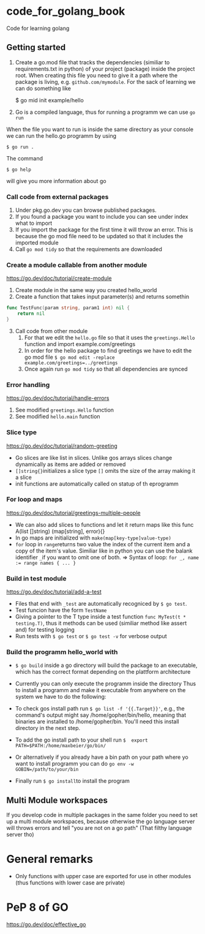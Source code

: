 # code_for_golang_book
Code for learning golang

## Getting started

1. Create a go.mod file that tracks the dependencies (similiar to requirements.txt in python) of your project (package) inside the project root. When creating this file you need to give it a path where the package is living, e.g. `github.com/mymodule`. For the sack of learning we can do something like

    $ go mid init example/hello

2. Go is a compiled language, thus for running a programm we can use `go run`

When the file you want to run is inside the same directory as your console we can run the hello.go programm by using

    $ go run . 

The command 

    $ go help 
    
will give you more information about go


### Call code from external packages

1. Under pkg.go.dev you can browse published packages. 
2. If you found a package you want to include you can see under index what to import
3. If you import the package for the first time it will throw an error. This is because the go mod file need to be updated so that it includes the imported module
4. Call `go mod tidy` so that the requirements are downloaded

### Create a module callable from another module

https://go.dev/doc/tutorial/create-module

1. Create module in the same way you created hello_world
2. Create a function that takes input parameter(s) and returns somethin
   
```go
func TestFunc(param string, param1 int) nil {
	return nil
}
```

3. Call code from other module
   1. For that we edit the `hello.go` file so that it uses the `greetings.Hello`  function and import example.com/greetings
   2. In order for the hello package to find greetings we have to edit the go mod file `$ go mod edit -replace example.com/greetings=../greetings`
   3. Once again run `go mod tidy` so that all dependencies are synced

### Error handling

https://go.dev/doc/tutorial/handle-errors

1. See modified `greetings.Hello` function
2. See modified `hello.main` function


### Slice type

https://go.dev/doc/tutorial/random-greeting

* Go slices are like list in slices. Unlike gos arrays slices change dynamically as items are added or removed
* `[]string{}`initializes a slice type `[]` omits the size of the array making it a slice
* init functions are automatically called on statup of th eprogramm

### For loop and maps

https://go.dev/doc/tutorial/greetings-multiple-people

* We can also add slices to functions and let it return maps like this func A(list []string) (map[string], error){}
* In go maps are initialized with `make(map[key-type]value-type)`
* `for` loop in `range`returns two value the index of the current item and a copy of the item's value. Similiar like in python you can use the balank identifier `_`if you want to omit one of both. &Rightarrow; Syntax of loop: `for _, name := range names { ... }`

### Build in test module

https://go.dev/doc/tutorial/add-a-test

* Files that end with `_test` are automatically recogniced by `$ go test`. 
* Test funcion have the form `TestName`
* Giving a pointer to the T type  inside a test function `func MyTest(t * testing.T)`, thus it methods can be used (similiar method like assert and) for testing logging
*  Run tests with `$ go test` or `$ go test -v` for verbose output

### Build the programm hello_world with

* `$ go build` inside a go directory will build the package to an executable, which has the correct format depending on the plattform architecture
* Currently you can only execute the programm inside the directory 
Thus to install a programm and make it executable from anywhere on the system we have to do the following:

* To check gos install path run `$ go list -f '{{.Target}}'`, e.g., the command's output might say /home/gopher/bin/hello, meaning that binaries are installed to /home/gopher/bin. You'll need this install directory in the next step.
* To add the go install path to your shell run `$  export PATH=$PATH:/home/maxbeier/go/bin/`
* Or alternatively if you already have a bin path on your path where yo want to install programm you can do `go env -w GOBIN=/path/to/your/bin`
* Finally run `$ go install`to install the program

## Multi Module workspaces

If you develop code in multiple packages in the same folder you need to set up a multi module workspaces, because otherwise the go language server will throws errors and tell "you are not on a go path" (That filthy language server tho)

# General remarks

* Only functions with upper case are exported for use in other modules (thus functions with lower case are private)


# PeP 8 of GO 

https://go.dev/doc/effective_go
